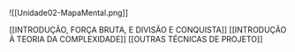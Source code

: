 ![[Unidade02-MapaMental.png]]

[[INTRODUÇÃO, FORÇA BRUTA, E DIVISÃO E CONQUISTA]]
[[INTRODUÇÃO À TEORIA DA COMPLEXIDADE]]
[[OUTRAS TÉCNICAS DE PROJETO]]
